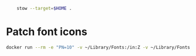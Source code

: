 ```bash
    stow --target=$HOME .
```
# Patch font icons

```bash
docker run --rm -e "PN=10" -v ~/Library/Fonts:/in:Z -v ~/Library/Fonts:/out:Z nerdfonts/patcher --complete
```
